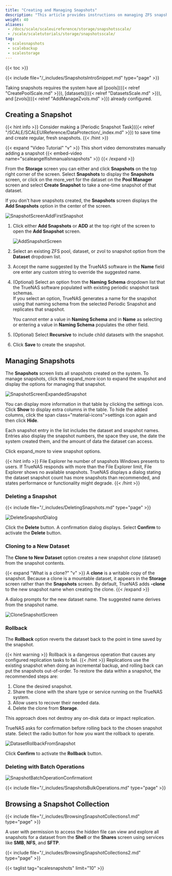 ```yaml
---
title: "Creating and Managing Snapshots"
description: "This article provides instructions on managing ZFS snapshots in TrueNAS Scale."
weight: 40
aliases:
 - /docs/scale/scaleuireference/storage/snapshotsscale/
 - /scale/scaletutorials/storage/snapshotsscale/
tag: 
 - scalesnapshots
 - scalebackup
 - scalestorage
---
```


{{< toc >}}

{{< include file="/_includes/SnapshotsIntroSnippet.md" type="page" >}}

Taking snapshots requires the system have all [pools]({{< relref "CreatePoolScale.md" >}}), [datasets]({{< relref "DatasetsScale.md" >}}), and [zvols]({{< relref "AddManageZvols.md" >}}) already configured.

## Creating a Snapshot

{{< hint info >}}
Consider making a [Periodic Snapshot Task]({{< relref "/SCALE/SCALEUIReference/DataProtection/_index.md" >}}) to save time and create regular, fresh snapshots.
{{< /hint >}}

{{< expand "Video Tutorial" "v" >}}
This short video demonstrates manually adding a snapshot {{< embed-video name="scaleangelfishmanualsnapshots" >}}
{{< /expand >}}

From the **Storage** screen you can either and click **Snapshots** on the top right corner of the screen. Select **Snapshots** to display the **Snapshots** screen, or click on the <span class="material-icons">more_vert</span> for the dataset on the **Pool Manager** screen and select **Create Snapshot** to take a one-time snapshot of that dataset.

If you don't have snapshots created, the **Snapshots** screen displays the **Add Snapshots** option in the center of the screen. 

![SnapshotScreenAddFirstSnapshot](/images/SCALE/22.02/SnapshotScreenAddFirstSnapshot.png "Create a New Snapshot")

1. Click either **Add Snapshots** or **ADD** at the top right of the screen to open the **Add Snapshot** screen.
   
   ![AddSnapshotScreen](/images/SCALE/22.02/AddSnapshotScreen.png "Add a New Snapshot")

2. Select an existing ZFS pool, dataset, or zvol to snapshot option from the **Dataset** dropdown list. 

3. Accept the name suggested by the TrueNAS software in the **Name** field ore enter any custom string to override the suggested name.

4. (Optional) Select an option from  the **Naming Schema** dropdown list that the TrueNAS software populated with existing periodic snapshot task schemas.  
   If you select an option, TrueNAS generates a name for the snapshot using that naming schema from the selected Periodic Snapshot and replicates that snapshot. 

   You cannot enter a value in **Naming Schema** and in **Name** as selecting or entering a value in **Naming Schema** populates the other field. 

5. (Optional) Select **Recursive** to include child datasets with the snapshot.

6. Click **Save** to create the snapshot.
  
## Managing Snapshots

The **Snapshots** screen lists all snapshots created on the system. To manage snapshots, click the <span class="material-icons">expand_more</span> icon to expand the snapshot and display the options for managing that snapshot.

![SnapshotScreenExpandedSnapshot](/images/SCALE/22.02/SnapshotScreenExpandedSnapshot.png "Snapshot Options")

You can display more information in that table by clicking the <span class="material-icons">settings</span> icon. Click **Show** to display extra columns in the table. To hide the added columns, click the span class="material-icons">settings</span> icon again and then click **Hide**. 

Each snapshot entry in the list includes the dataset and snapshot names. Entries also display the snapshot numbers, the space they use, the date the system created them, and the amount of data the dataset can access.

Click <span class="material-icons">expand_more</span> to view snapshot options.

{{< hint info >}}
File Explorer he number of snapshots Windows presents to users. If TrueNAS responds with more than the File Explorer limit, File Explorer shows no available snapshots.
TrueNAS displays a dialog stating the dataset snapshot count has more snapshots than recommended, and states performance or functionality might degrade.
{{< /hint >}}
### Deleting a Snapshot

{{< include file="/_includes/DeletingSnapshots.md" type="page" >}}

![DeleteSnapshotDialog](/images/SCALE/22.02/DeleteSnapshotDialog.png "Delete Snapshot Confirmation")

Click the **Delete** button. A confirmation dialog displays. Select **Confirm** to activate the **Delete** button.

### Cloning to a New Dataset

The **Clone to New Dataset** option creates a new snapshot *clone* (dataset) from the snapshot contents.

{{< expand "What is a clone?" "v" >}}
A **clone** is a writable copy of the snapshot.
Because a clone is a mountable dataset, it appears in the **Storage** screen rather than the **Snapshots** screen.
By default, TrueNAS adds **-clone** to the new snapshot name when creating the clone.
{{< /expand >}}

A dialog prompts for the new dataset name.
The suggested name derives from the snapshot name.

![CloneSnapshotScreen](/images/SCALE/22.02/CloneSnapshotScreen.png "Clone to New Dataset")

### Rollback

The **Rollback** option reverts the dataset back to the point in time saved by the snapshot.

{{< hint warning >}}
Rollback is a dangerous operation that causes any configured replication tasks to fail.
{{< /hint >}}
Replications use the existing snapshot when doing an incremental backup, and rolling back can put the snapshots out-of-order.
To restore the data within a snapshot, the recommended steps are:

1.  Clone the desired snapshot.
2.  Share the clone with the share type or service running on the TrueNAS system.
3.  Allow users to recover their needed data.
4.  Delete the clone from **Storage**.

This approach does not destroy any on-disk data or impact replication.

TrueNAS asks for confirmation before rolling back to the chosen snapshot state. Select the radio button for how you want the rollback to operate.

![DatasetRollbackFromSnapshot](/images/SCALE/22.02/DatasetRollbackFromSnapshot.png "Dataset Rollback from Snapshot")

Click **Confirm** to activate the **Rollback** button.

### Deleting with Batch Operations

![SnapshotBatchOperationConfirmationt](/images/SCALE/22.02/SnapshotBatchOperationConfirmation.png "Delete Batch Operation")

{{< include file="/_includes/SnapshotsBulkOperations.md" type="page" >}}

## Browsing a Snapshot Collection

{{< include file="/_includes/BrowsingSnapshotCollections1.md" type="page" >}}

A user with permission to access the hidden file can view and explore all snapshots for a dataset from the **Shell** or the **Shares** screen using services like **SMB**, **NFS**, and **SFTP**.

{{< include file="/_includes/BrowsingSnapshotCollections2.md" type="page" >}}

{{< taglist tag="scalesnapshots" limit="10" >}}
